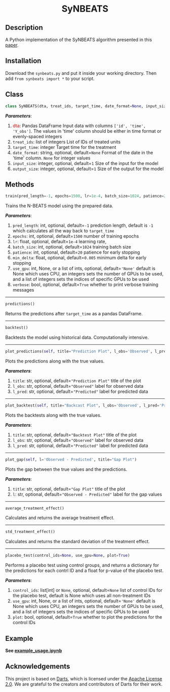<h1 align="center">SyNBEATS</h1>

## Description
A Python implementation of the SyNBEATS algorithm presented in this [paper](https://arxiv.org/abs/2208.03489). 

## Installation
Download the `synbeats.py` and put it inside your working directory. Then add `from synbeats import *` to your script. 

## Class
```python
class SyNBEATS(dta, treat_ids, target_time, date_format=None, input_size=1, output_size=1)
```
**_Parameters_**:
1. <span style="color: red">dta</span>: Pandas DataFrame
Input data with columns `['id', 'time', 'Y_obs']`. The values in 'time' column should be either in time format or evenly-spaced integers
2. `treat_ids`: list of integers
List of IDs of treated units
3. `target_time`: integer
Target time for the treatment
4. `date_format`: string, optional, default=`None`
Format of the date in the 'time' column. `None` for integer values
5. `input_size`: integer, optional, default=`1`
Size of the input for the model
6. `output_size`: integer, optional, default=`1`
Size of the output for the model

## Methods
```python
train(pred_length=-1, epochs=1500, lr=1e-4, batch_size=1024, patience=20, min_delta=0.005, use_gpu=None, verbose=True)
```
Trains the N-BEATS model using the prepared data.

**_Parameters_**:
1. `pred_length`: int, optional,  default=`-1`
prediction length, default is `-1` which calculates all the way back to `target_time`
2. `epochs`: int, optional, default=`1500`
number of training epochs
3. `lr`: float, optional, default=`1e-4`
learning rate,
4. `batch_size`: int, optional, default=`1024`
training batch size
5. `patience`: int, optional, default=`20`
patience for early stopping
6. `min_delta`: float, optional, default=`0.005`
minimum delta for early stopping
7. `use_gpu`: int, None, or a list of ints, optional, default=`'None'`
default is None which uses CPU, an integers sets the number of GPUs to be used, and a list of integers sets the indices of specific GPUs to be used
8. `verbose`: bool, optional, default=`True`
whether to print verbose training messages

---

```python
predictions()
```
Returns the predictions after `target_time` as a pandas DataFrame.

---

```python
backtest()
```
Backtests the model using historical data. Computationally intensive.

---

```python
plot_predictions(self, title="Prediction Plot", l_obs='Observed', l_pred='Predicted')
```
Plots the predictions along with the true values.

**_Parameters_**:
1. `title`: str, optional, default=`"Prediction Plot"`
title of the plot
2. `l_obs`: str, optional, default=`"Observed"`
label for observed data
3. `l_pred`: str, optional, default=`"Predicted"`
label for predicted data

---

```python
plot_backtest(self, title="Backcast Plot", l_obs='Observed', l_pred='Predicted')
```
Plots the backtests along with the true values.

**_Parameters_**:
1. `title`: str, optional, default=`"Backtest Plot"`
title of the plot
2. `l_obs`: str, optional, default=`"Observed"`
label for observed data
3. `l_pred`: str, optional, default=`"Predicted"`
label for predicted data

---

```python
plot_gap(self, l='Observed - Predicted', title="Gap Plot")
```
Plots the gap between the true values and the predictions.

**_Parameters_**:
1. `title`: str, optional, default=`"Gap Plot"`
title of the plot
2. `l`: str, optional, default=`"Observed - Predicted"`
label for the gap values

---

```python
average_treatment_effect()
```
Calculates and returns the average treatment effect.

---

```python
std_treatment_effect()
```
Calculates and returns the standard deviation of the treatment effect.

---

```python
placebo_test(control_ids=None, use_gpu=None, plot=True)
```
Performs a placebo test using control groups, and returns a dictionary for the predictions for each contrl ID and a float for p-value of the placebo test.

**_Parameters_**:
1. `control_ids`: list[int] or `None`, optional, default=`None`
list of control IDs for the placebo test,  default is None which uses all non-treatment IDs
2. `use_gpu`: int, None, or a list of ints, optional, default=`'None'`
default is None which uses CPU, an integers sets the number of GPUs to be used, and a list of integers sets the indices of specific GPUs to be used
3. `plot`: bool, optional, default=`True`
whether to plot the predictions for the control IDs

## Example
**See [example_usage.ipynb](https://github.com/Crabtain959/SyNBEATS/blob/main/example_usage.ipynb)**

## Acknowledgements

This project is based on [Darts](https://github.com/unit8co/darts), which is licensed under the [Apache License 2.0](https://github.com/unit8co/darts/blob/develop/LICENSE). We are grateful to the creators and contributors of Darts for their work.
